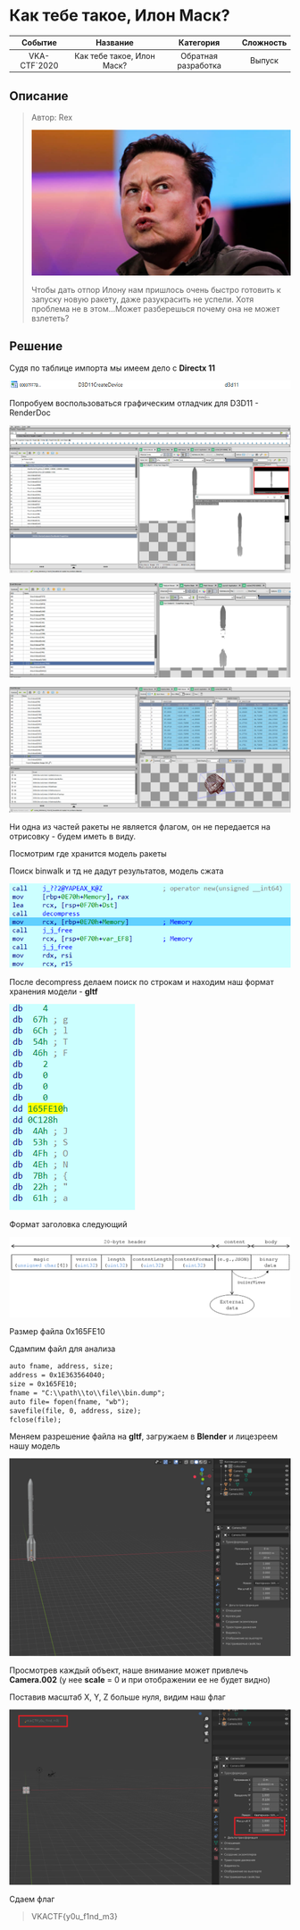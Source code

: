 # Как тебе такое, Илон Маск?


|   Событие    |          Название          |      Категория      | Сложность |
| :----------: | :------------------------: | :-----------------: | :-------: |
| VKA-CTF`2020 | Как тебе такое, Илон Маск? | Обратная разработка |  Выпуск   |

## Описание

> Автор: Rex
>
> ![KMO_120232_22137_1_t218_141806](KMO_120232_22137_1_t218_141806.jpg)
>
> Чтобы дать отпор Илону нам пришлось очень быстро готовить к запуску новую ракету, даже разукрасить не успели. Хотя проблема не в этом...Может разберешься почему она не может взлететь?

## Решение

Судя по таблице импорта мы имеем дело с **Directx 11**

![Capture18](Capture18.PNG)

Попробуем воспользоваться графическим отладчик для D3D11 - RenderDoc

![Capture1](Capture1.PNG)

![Capture16](Capture16.PNG)

![Capture17](Capture17.PNG)

Ни одна из частей ракеты не является флагом, он не передается на отрисовку - будем иметь в виду.

Посмотрим где хранится модель ракеты

Поиск binwalk  и тд не дадут результатов, модель сжата

![image-20200626205241462](Capture2.png)

После decompress делаем поиск по строкам и находим наш формат хранения модели - **gltf**

![Capture13](Capture13.PNG)

Формат заголовка следующий

![Capture3](Capture3.png)

Размер файла 0x165FE10

Сдампим файл для анализа
```
auto fname, address, size;
address = 0x1E363564040;
size = 0x165FE10;
fname = "C:\\path\\to\\file\\bin.dump";
auto file= fopen(fname, "wb");
savefile(file, 0, address, size);
fclose(file);
```
Меняем разрешение файла на **gltf**, загружаем в  **Blender** и лицезреем нашу модель

![Capture14](Capture14.PNG)

Просмотрев каждый объект, наше внимание может привлечь **Camera.002** (у нее **scale** = 0 и при отображении ее не будет видно)

Поставив масштаб X, Y, Z  больше нуля, видим наш флаг

![Capture15](Capture15.PNG)

Сдаем флаг

> VKACTF{y0u_f1nd_m3}